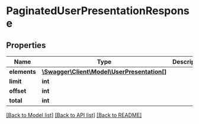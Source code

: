 # PaginatedUserPresentationResponse

## Properties
Name | Type | Description | Notes
------------ | ------------- | ------------- | -------------
**elements** | [**\Swagger\Client\Model\UserPresentation[]**](UserPresentation.md) |  | 
**limit** | **int** |  | 
**offset** | **int** |  | 
**total** | **int** |  | [optional] 

[[Back to Model list]](../README.md#documentation-for-models) [[Back to API list]](../README.md#documentation-for-api-endpoints) [[Back to README]](../README.md)


